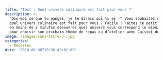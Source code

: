 ```yaml
---
title: 'Test : Quel univers culinaire est fait pour vous ?'
description: >-
  “Dis-moi ce que tu manges, je te dirais qui tu es !” Vous souhaitez savoir
  quel univers culinaire est fait pour vous ? Facile ! Faites ce petit test et
  en moins de 2 minutes découvrez quel univers vous correspond le mieux. Parfait
  pour choisir son prochain thème de repas ou d’atelier avec Cuistot du Coin.
image: /images/sans-titre-3-.jpg
categories:
  - Recettes
date: '2018-08-08T18:06:42+02:00'
---
```

<script>(function(d,s,id){var js,fjs=d.getElementsByTagName(s)[0];if(d.getElementById(id))return;js=d.createElement(s);js.id=id;js.src='https://embed.playbuzz.com/sdk.js';fjs.parentNode.insertBefore(js,fjs);}(document,'script','playbuzz-sdk'));</script>

<div class="playbuzz" data-id="89a5c63b-a04b-4a97-abd3-e8381a78131c" data-show-info="false"></div>
